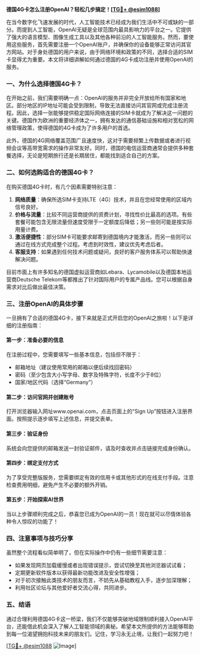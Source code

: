 **德国4G卡怎么注册OpenAI？轻松几步搞定！[[TG💪+ @esim1088](https://t.me/s/esim1088)]**

在当今数字化飞速发展的时代，人工智能技术已经成为我们生活中不可或缺的一部分。而提到人工智能，OpenAI无疑是全球范围内最具影响力的平台之一。它提供了强大的语言模型、图像生成工具以及其他各种前沿的人工智能服务。然而，要使用这些服务，首先需要注册一个OpenAI账户，并确保你的设备能够正常访问其官方网站。对于身处德国的用户来说，由于网络环境和政策的不同，选择合适的SIM卡显得尤为重要。本文将详细讲解如何通过德国的4G卡成功注册并使用OpenAI的服务。

### 一、为什么选择德国4G卡？

在开始之前，我们需要明确一点：OpenAI的服务并非完全开放给所有国家和地区。部分地区的IP地址可能会受到限制，导致无法直接访问其官网或完成注册流程。因此，选择一张能够提供稳定国际网络连接的SIM卡就成为了解决这一问题的关键。德国作为欧洲的重要经济体之一，拥有发达的通信基础设施和相对宽松的网络管理政策，使得德国的4G卡成为了许多用户的首选。

此外，德国的4G网络覆盖范围广且速度快，这对于需要频繁上传数据或者进行视频会议等高带宽需求的操作非常友好。同时，德国的电信运营商通常会提供多种套餐选择，无论是短期旅行还是长期居住，都能找到适合自己的方案。

### 二、如何选购适合的德国4G卡？

在购买德国4G卡时，有几个因素需要特别注意：

1. **网络质量**：确保所选SIM卡支持LTE（4G）技术，并且在您经常使用的区域内信号良好。
2. **价格与流量**：比较不同运营商提供的资费计划，寻找性价比最高的选项。有些套餐可能包含无限流量但速度受限于一定额度后降低；另一些则可能是按实际用量计费。
3. **激活便捷性**：部分SIM卡可能要求邮寄到德国境内才能激活，而另一些则可以通过在线方式完成整个过程。考虑到时效性，建议优先考虑后者。
4. **客服支持**：如果遇到任何技术问题或疑问，良好的客户服务体系可以帮助快速解决问题。

目前市面上有许多知名的德国虚拟运营商如Lebara、Lycamobile以及德国本地运营商Deutsche Telekom等都推出了针对国际用户的专属产品线。您可以根据自身需求对比后做出最佳决策。

### 三、注册OpenAI的具体步骤

一旦拥有了合适的德国4G卡，接下来就是正式开启您的OpenAI之旅啦！以下是详细的注册指南：

#### 第一步：准备必要的信息
在注册过程中，您需要填写一些基本信息，包括但不限于：
- 邮箱地址（建议使用常用的邮箱以便后续找回密码）
- 密码（至少包含大小写字母、数字及特殊字符，长度不少于8位）
- 国家/地区代码（选择“Germany”）

#### 第二步：访问官网并创建账号
打开浏览器输入网址www.openai.com，点击页面上的“Sign Up”按钮进入注册界面。按照提示逐步填写上述信息，并提交表单。

#### 第三步：验证身份
系统会向您提供的邮箱发送一封验证邮件，请及时查收并点击链接完成身份确认。

#### 第四步：绑定支付方式
为了享受完整版服务，您需要绑定有效的信用卡或其他形式的在线支付手段。注意检查费用明细，避免产生不必要的额外开销。

#### 第五步：开始探索AI世界
当以上步骤顺利完成之后，恭喜您已成为OpenAI的一员！现在就可以尽情体验各种令人惊叹的功能了！

### 四、注意事项与技巧分享

虽然整个流程看似简单明了，但在实际操作中仍有一些细节需要注意：

- 如果发现网页加载缓慢或者出现错误提示，尝试切换至其他浏览器试试看；
- 定期更新软件版本以获得最新功能改进及安全性增强；
- 对于初次接触此类技术的朋友而言，不妨先从基础教程入手，逐步加深理解；
- 利用社区论坛与其他爱好者交流心得，共同进步。

### 五、结语

通过合理利用德国4G卡这一桥梁，我们不仅能够突破地域限制顺利接入OpenAI平台，还能借此机会深入了解人工智能领域的奥秘。希望本文所提供的方法能够帮助到每一位渴望拥抱科技未来的朋友们。记住，学习永无止境，让我们一起努力吧！

[[TG💪+ @esim1088](https://t.me/s/esim1088) ![Image](https://i.postimg.cc/4NQfJmqS/Snipaste-2025-05-13-00-14-12.png)]